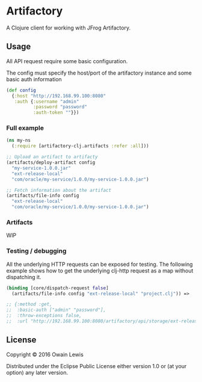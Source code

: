 # Artifactory

A Clojure client for working with JFrog Artifactory.

## Usage

All API request require some basic configuration. 

The config must specify the host/port of the artifactory instance and some basic auth information

```clojure
(def config
  {:host "http://192.168.99.100:8080"
   :auth {:username "admin"
          :password "password"
          :auth-token ""}})
```

### Full example

```clojure
(ns my-ns
  (:require [artifactory-clj.artifacts :refer :all]))

;; Upload an artifact to artifacty
(artifacts/deploy-artifact config
  "my-service-1.0.0.jar"
  "ext-release-local"
  "com/oracle/my-service/1.0.0/my-service-1.0.0.jar")

;; Fetch information about the artifact
(artifacts/file-info config
  "ext-release-local"
  "com/oracle/my-service/1.0.0/my-service-1.0.0.jar")
```

### Artifacts

WIP

### Testing / debugging

All the underlying HTTP requests can be exposed for testing. The following example shows how to get the underlying clj-http request as a map
without dispatching it.

```clojure
(binding [core/dispatch-request false]
  (artifacts/file-info config "ext-release-local" "project.clj")) =>

;; {:method :get,
;;  :basic-auth ["admin" "password"],
;;  :throw-exceptions false,
;;  :url "http://192.168.99.100:8080/artifactory/api/storage/ext-release-local/project.clj"}

```

## License

Copyright © 2016 Owain Lewis

Distributed under the Eclipse Public License either version 1.0 or (at
your option) any later version.
